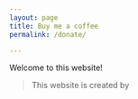 ```yaml
---
layout: page
title: Buy me a coffee
permalink: /donate/

---
```


Welcome to this website!

> This website is created by

 